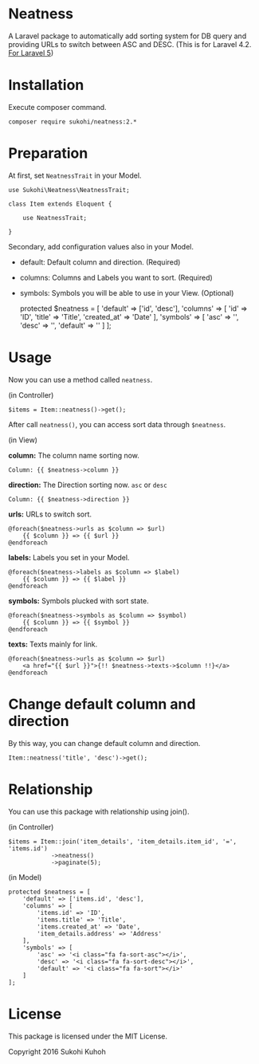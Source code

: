 # Neatness
A Laravel package to automatically add sorting system for DB query and providing URLs to switch between ASC and DESC.
(This is for Laravel 4.2. [For Laravel 5](https://github.com/SUKOHI/Neatness))

# Installation

Execute composer command.

    composer require sukohi/neatness:2.*

# Preparation

At first, set `NeatnessTrait` in your Model.

    use Sukohi\Neatness\NeatnessTrait;
    
    class Item extends Eloquent {
    
        use NeatnessTrait;

    }

Secondary, add configuration values also in your Model.

* default: Default column and direction. (Required)
* columns: Columns and Labels you want to sort. (Required)
* symbols: Symbols you will be able to use in your View. (Optional)  


    protected $neatness = [
        'default' => ['id', 'desc'],
        'columns' => [
            'id' => 'ID',
            'title' => 'Title',
            'created_at' => 'Date'
        ],
        'symbols' => [
            'asc' => '<i class="fa fa-sort-asc"></i>',
            'desc' => '<i class="fa fa-sort-desc"></i>',
            'default' => '<i class="fa fa-sort"></i>'
        ]
    ];

# Usage

Now you can use a method called `neatness`.

(in Controller)

    $items = Item::neatness()->get();

After call `neatness()`, you can access sort data through `$neatness`.
    
(in View)

**column:** The column name sorting now.

    Column: {{ $neatness->column }}
    
**direction:** The Direction sorting now. `asc` or `desc`

    Column: {{ $neatness->direction }}
    
**urls:** URLs to switch sort. 
    
    @foreach($neatness->urls as $column => $url)
        {{ $column }} => {{ $url }}
    @endforeach

**labels:** Labels you set in your Model.

    @foreach($neatness->labels as $column => $label)
        {{ $column }} => {{ $label }}
    @endforeach

**symbols:** Symbols plucked with sort state.

    @foreach($neatness->symbols as $column => $symbol)
        {{ $column }} => {{ $symbol }}
    @endforeach

**texts:** Texts mainly for link.

    @foreach($neatness->urls as $column => $url)
        <a href="{{ $url }}">{!! $neatness->texts->$column !!}</a>
    @endforeach

# Change default column and direction
By this way, you can change default column and direction.

    Item::neatness('title', 'desc')->get();

# Relationship

You can use this package with relationship using join().

(in Controller)

    $items = Item::join('item_details', 'item_details.item_id', '=', 'items.id')
                ->neatness()
                ->paginate(5);

(in Model)

	protected $neatness = [
		'default' => ['items.id', 'desc'],
		'columns' => [
			'items.id' => 'ID',
			'items.title' => 'Title',
			'items.created_at' => 'Date',
			'item_details.address' => 'Address'
		],
		'symbols' => [
			'asc' => '<i class="fa fa-sort-asc"></i>',
			'desc' => '<i class="fa fa-sort-desc"></i>',
			'default' => '<i class="fa fa-sort"></i>'
		]
	];

# License

This package is licensed under the MIT License.

Copyright 2016 Sukohi Kuhoh